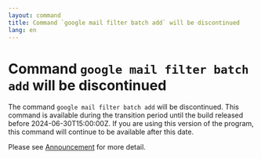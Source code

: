 ```yaml
---
layout: command
title: Command `google mail filter batch add` will be discontinued
lang: en
---
```


# Command `google mail filter batch add` will be discontinued

The command `google mail filter batch add` will be discontinued.
This command is available during the transition period until the build released before 2024-06-30T15:00:00Z. If you are using this version of the program, this command will continue to be available after this date.

Please see [Announcement](https://github.com/watermint/toolbox/discussions/835) for more detail.


